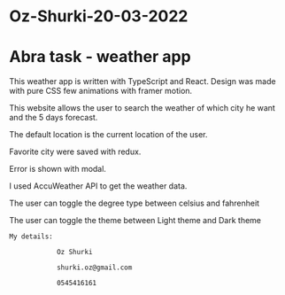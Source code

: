 # Oz-Shurki-20-03-2022
<h1>
Abra task - weather app
</h1>

This weather app is written with TypeScript and React.
Design was made with pure CSS few animations with framer motion.

This website allows the user to search the weather of which city he want and
the 5 days forecast.

The default location is the current location of the user.

Favorite city were saved with redux.

Error is shown with modal.

I used AccuWeather API to get the weather data.

The user can toggle the degree type between celsius and fahrenheit

The user can toggle the theme between Light theme and Dark theme


    My details:

                Oz Shurki

                shurki.oz@gmail.com

                0545416161